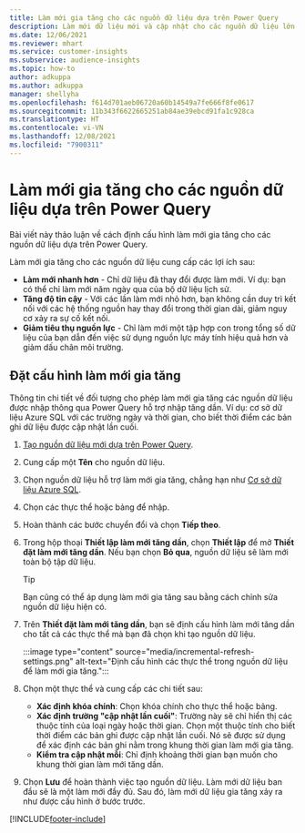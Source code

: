 ```yaml
---
title: Làm mới gia tăng cho các nguồn dữ liệu dựa trên Power Query
description: Làm mới dữ liệu mới và cập nhật cho các nguồn dữ liệu lớn dựa trên Power Query.
ms.date: 12/06/2021
ms.reviewer: mhart
ms.service: customer-insights
ms.subservice: audience-insights
ms.topic: how-to
author: adkuppa
ms.author: adkuppa
manager: shellyha
ms.openlocfilehash: f614d701aeb06720a60b14549a7fe666f8fe0617
ms.sourcegitcommit: 11b343f6622665251ab84ae39ebcd91fa1c928ca
ms.translationtype: HT
ms.contentlocale: vi-VN
ms.lasthandoff: 12/08/2021
ms.locfileid: "7900311"
---
```

# <a name="incremental-refresh-for-data-sources-based-on-power-query"></a>Làm mới gia tăng cho các nguồn dữ liệu dựa trên Power Query

Bài viết này thảo luận về cách định cấu hình làm mới gia tăng cho các nguồn dữ liệu dựa trên Power Query.

Làm mới gia tăng cho các nguồn dữ liệu cung cấp các lợi ích sau:

- **Làm mới nhanh hơn** - Chỉ dữ liệu đã thay đổi được làm mới. Ví dụ: bạn có thể chỉ làm mới năm ngày qua của bộ dữ liệu lịch sử.
- **Tăng độ tin cậy** - Với các lần làm mới nhỏ hơn, bạn không cần duy trì kết nối với các hệ thống nguồn hay thay đổi trong thời gian dài, giảm nguy cơ xảy ra sự cố kết nối.
- **Giảm tiêu thụ nguồn lực** - Chỉ làm mới một tập hợp con trong tổng số dữ liệu của bạn dẫn đến việc sử dụng nguồn lực máy tính hiệu quả hơn và giảm dấu chân môi trường.

## <a name="configure-incremental-refresh"></a>Đặt cấu hình làm mới gia tăng

Thông tin chi tiết về đối tượng cho phép làm mới gia tăng các nguồn dữ liệu được nhập thông qua Power Query hỗ trợ nhập tăng dần. Ví dụ: cơ sở dữ liệu Azure SQL với các trường ngày và thời gian, cho biết thời điểm các bản ghi dữ liệu được cập nhật lần cuối.

1. [Tạo nguồn dữ liệu mới dựa trên Power Query](connect-power-query.md).

1. Cung cấp một **Tên** cho nguồn dữ liệu.

1. Chọn nguồn dữ liệu hỗ trợ làm mới gia tăng, chẳng hạn như [Cơ sở dữ liệu Azure SQL](/power-query/connectors/azuresqldatabase).

1. Chọn các thực thể hoặc bảng để nhập.

1. Hoàn thành các bước chuyển đổi và chọn **Tiếp theo**.

1. Trong hộp thoại **Thiết lập làm mới tăng dần**, chọn **Thiết lập** để mở **Thiết đặt làm mới tăng dần**. Nếu bạn chọn **Bỏ qua**, nguồn dữ liệu sẽ làm mới toàn bộ tập dữ liệu.
   > [!TIP]
   > Bạn cũng có thể áp dụng làm mới gia tăng sau bằng cách chỉnh sửa nguồn dữ liệu hiện có.

1. Trên **Thiết đặt làm mới tăng dần**, bạn sẽ định cấu hình làm mới tăng dần cho tất cả các thực thể mà bạn đã chọn khi tạo nguồn dữ liệu.

   :::image type="content" source="media/incremental-refresh-settings.png" alt-text="Định cấu hình các thực thể trong nguồn dữ liệu để làm mới gia tăng.":::

1. Chọn một thực thể và cung cấp các chi tiết sau:

   - **Xác định khóa chính**: Chọn khóa chính cho thực thể hoặc bảng.
   - **Xác định trường "cập nhật lần cuối"**: Trường này sẽ chỉ hiển thị các thuộc tính của loại ngày hoặc thời gian. Chọn một thuộc tính cho biết thời điểm các bản ghi được cập nhật lần cuối. Nó sẽ được sử dụng để xác định các bản ghi nằm trong khung thời gian làm mới gia tăng.
   - **Kiểm tra cập nhật mỗi**: Chỉ định khoảng thời gian bạn muốn cho khung thời gian làm mới tăng dần.

1. Chọn **Lưu** để hoàn thành việc tạo nguồn dữ liệu. Làm mới dữ liệu ban đầu sẽ là một làm mới đầy đủ. Sau đó, làm mới dữ liệu gia tăng xảy ra như được cấu hình ở bước trước.


[!INCLUDE[footer-include](../includes/footer-banner.md)]
